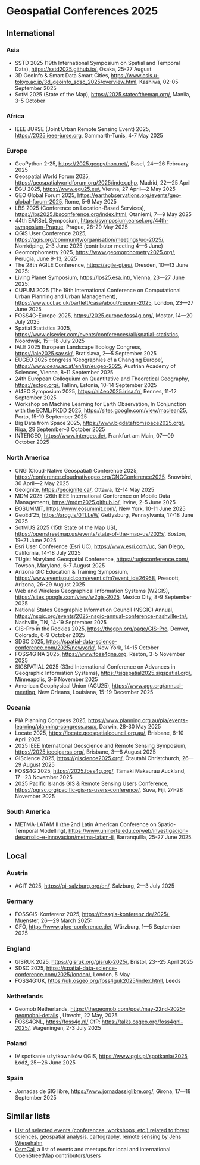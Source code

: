 
# Geospatial Conferences 2025

## International

### Asia

  - SSTD 2025 (19th International Symposium on Spatial and Temporal Data), https://sstd2025.github.io/, Osaka, 25-27 August
  - 3D GeoInfo & Smart Data Smart Cities, https://www.csis.u-tokyo.ac.jp/3d_geoinfo_sdsc_2025/overview.html, Kashiwa, 02-05 September 2025
  - SotM 2025 (State of the Map), https://2025.stateofthemap.org/, Manila, 3-5 October

### Africa

  - IEEE JURSE (Joint Urban Remote Sensing Event) 2025, https://2025.ieee-jurse.org, Gammarth-Tunis, 4-7 May 2025

### Europe

  - GeoPython 2-25, https://2025.geopython.net/, Basel, 24—26 February 2025
  - Geospatial World Forum 2025, https://geospatialworldforum.org/2025/index.php, Madrid, 22—25 April
  - EGU 2025, https://www.egu25.eu/, Vienna, 27 April—2 May 2025
  - GEO Global Forum 2025, https://earthobservations.org/events/geo-global-forum-2025, Rome, 5-9 May 2025
  - LBS 2025 (Conference on Location-Based Services), https://lbs2025.lbsconference.org/index.html, Otaniemi, 7—9 May 2025
  - 44th EARSeL Symposium, https://symposium.earsel.org/44th-symposium-Prague, Prague, 26-29 May 2025
  - QGIS User Conference 2025, https://qgis.org/community/organisation/meetings/uc-2025/, Norrköping, 2-3 June 2025 (contributor meeting 4—6 June)
  - Geomorphometry 2025, https://www.geomorphometry2025.org/, Perugia, June 9-13, 2025
  - The 28th AGILE Conference, https://agile-gi.eu/, Dresden, 10—13 June 2025:
  - Living Planet Symposium, https://lps25.esa.int/, Vienna, 23—27 June 2025:
  - CUPUM 2025 (The 19th International Conference on Computational Urban Planning and Urban Management), https://www.ucl.ac.uk/bartlett/casa/about/cupum-2025, London, 23—27 June 2025
  - FOSS4G-Europe-2025, https://2025.europe.foss4g.org/, Mostar, 14—20 July 2025
  - Spatial Statistics 2025, https://www.elsevier.com/events/conferences/all/spatial-statistics, Noordwijk, 15—18 July 2025
  - IALE 2025 European Landscape Ecology Congress, https://iale2025.sav.sk/, Bratislava, 2—5 September 2025
  - EUGEO 2025 congress ‘Geographies of a Changing Europe’, https://www.oeaw.ac.at/en/isr/eugeo-2025, Austrian Academy of Sciences, Vienna, 8–11 September 2025
  - 24th European Colloquium on Quantitative and Theoretical Geography, https://ectqg.org/, Tallinn, Estonia, 10-14 September 2025
  - AI4EO Symposium 2025, https://ai4eo2025.irisa.fr/, Rennes, 11-12 September 2025
  - Workshop on Machine Learning for Earth Observation, In Conjunction with the ECML/PKDD 2025, https://sites.google.com/view/maclean25, Porto, 15-19 September 2025
  - Big Data from Space 2025, https://www.bigdatafromspace2025.org/, Riga, 29 September–3 October 2025
  - INTERGEO, https://www.intergeo.de/, Frankfurt am Main, 07—09 October 2025

### North America

  - CNG (Cloud-Native Geospatial) Conference 2025, https://conference.cloudnativegeo.org/CNGConference2025, Snowbird, 30 April—2 May 2025
  - GeoIgnite, https://geoignite.ca/, Ottawa, 12-14 May 2025
  - MDM 2025 (26th IEEE International Conference on Mobile Data Management), https://mdm2025.github.io/, Irvine, 2-5 June 2025
  - EOSUMMIT, https://www.eosummit.com/, New York, 10-11 June 2025
  - GeoEd'25, https://arcg.is/0TLLeW, Gettysburg, Pennsylvania, 17-18 June 2025
  - SotMUS 2025 (15th State of the Map US), https://openstreetmap.us/events/state-of-the-map-us/2025/, Boston, 19–21 June 2025
  - Esri User Conference (Esri UC), https://www.esri.com/uc, San Diego, California, 14-18 July 2025
  - TUgis: Maryland Geospatial Conference, https://tugisconference.com/, Towson, Maryland, 6-7 August 2025
  - Arizona GIC Education & Training Symposium, https://www.eventsquid.com/event.cfm?event_id=26958, Prescott, Arizona, 26-29 August 2025
  - Web and Wireless Geographical Information Systems (W2GIS), https://sites.google.com/view/w2gis-2025, Mexico City, 8-9 September 2025
  - National States Geographic Information Council (NSGIC) Annual, https://nsgic.org/events/2025-nsgic-annual-conference-nashville-tn/, Nashville, TN, 14-19 September 2025
  - GIS-Pro in the Rockies 2025, https://thegpn.org/page/GIS-Pro, Denver, Colorado, 6-9 October 2025
  - SDSC 2025, https://spatial-data-science-conference.com/2025/newyork/, New York, 14-15 October
  - FOSS4G NA 2025, https://www.foss4gna.org, Reston, 3-5 November 2025
  - SIGSPATIAL 2025 (33rd International Conference on Advances in Geographic Information Systems), https://sigspatial2025.sigspatial.org/, Minneapolis, 3-6 November 2025
  - American Geophysical Union (AGU25), https://www.agu.org/annual-meeting, New Orleans, Louisiana, 15-19 December 2025
 
### Oceania

  - PIA Planning Congress 2025, https://www.planning.org.au/pia/events-learning/planning-congress.aspx, Darwin, 28-30 May 2025
  - Locate 2025, https://locate.geospatialcouncil.org.au/, Brisbane, 6-10 April 2025
  - 2025 IEEE International Geoscience and Remote Sensing Symposium, https://2025.ieeeigarss.org/, Brisbane, 3—8 August 2025
  - GIScience 2025, https://giscience2025.org/, Ōtautahi Christchurch, 26—29 August 2025
  - FOSS4G 2025, https://2025.foss4g.org/, Tāmaki Makaurau Auckland, 17--23 November 2025
  - 2025 Pacific Islands GIS & Remote Sensing Users Conference, https://pgrsc.org/pacific-gis-rs-users-conference/, Suva, Fiji, 24-28 November 2025

### South America

  - METMA-LATAM II (the 2nd Latin American Conference on Spatio-Temporal Modelling), https://www.uninorte.edu.co/web/investigacion-desarrollo-e-innovacion/metma-latam-ii, Barranquilla, 25-27 June 2025.

## Local

### Austria

  - AGIT 2025, https://gi-salzburg.org/en/, Salzburg, 2—3 July 2025

### Germany

  - FOSSGIS-Konferenz 2025, https://fossgis-konferenz.de/2025/, Muenster, 26—29 March 2025:
  - GFÖ, https://www.gfoe-conference.de/, Würzburg, 1—5 September 2025

### England

  - GISRUK 2025, https://gisruk.org/gisruk-2025/, Bristol, 23--25 April 2025
  - SDSC 2025, https://spatial-data-science-conference.com/2025/london/, London, 5 May
  - FOSS4G:UK, https://uk.osgeo.org/foss4guk2025/index.html, Leeds

### Netherlands

 -  Geomob Netherlands, https://thegeomob.com/post/may-22nd-2025-geomobnl-details , Utrecht, 22 May, 2025
 -  FOSS4GNL, https://foss4g.nl/ CfP: https://talks.osgeo.org/foss4gnl-2025/, Wageningen, 2-3 July 2025

### Poland

  - IV spotkanie użytkowników QGIS, https://www.qgis.pl/spotkania/2025, Łódź, 25--26 June 2025

### Spain

  - Jornadas de SIG libre, https://www.jornadassiglibre.org/, Girona, 17—18 September 2025

## Similar lists

- [List of selected events (conferences, workshops, etc.) related to forest sciences, geospatial analysis, cartography, remote sensing by Jens Wiesehahn](https://github.com/wiesehahn/conferences)
- [OsmCal](https://osmcal.org/), a list of events and meetups for local and international OpenStreetMap contributors/users
